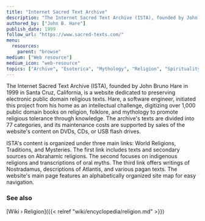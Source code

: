 ```yaml
---
title: "Internet Sacred Text Archive"
description: "The Internet Sacred Text Archive (ISTA), founded by John Bruno Hare in 1999 in Santa Cruz, California, is a website dedicated to preserving electronic public domain religious texts. Hare, a software engineer, initiated this project from his home as an intellectual challenge, digitizing over 1,000 public domain books on religion, folklore, and mythology to promote religious tolerance through knowledge. The archive's texts are divided into 77 categories, and its maintenance costs are supported by sales of the website's content on DVDs, CDs, or USB flash drives."
authored_by: ["John B. Hare"]
publish_date: 1999
follow_url: "https://www.sacred-texts.com/"
menu:
  resources:
    parent: "browse"
medium: ["Web resource"]
medium_icon: "web-resource"
topics: ["Archive", "Esoterica", "Mythology", "Religion", "Spirituality", "The Tradition"]
---
```


The Internet Sacred Text Archive (ISTA), founded by John Bruno Hare in 1999 in Santa Cruz, California, is a website dedicated to preserving electronic public domain religious texts. Hare, a software engineer, initiated this project from his home as an intellectual challenge, digitizing over 1,000 public domain books on religion, folklore, and mythology to promote religious tolerance through knowledge. The archive's texts are divided into 77 categories, and its maintenance costs are supported by sales of the website's content on DVDs, CDs, or USB flash drives.

ISTA's content is organized under three main links: World Religions, Traditions, and Mysteries. The first link includes texts and secondary sources on Abrahamic religions. The second focuses on indigenous religions and transcriptions of oral myths. The third link offers writings of Nostradamus, descriptions of Atlantis, and various pagan texts. The website's main page features an alphabetically organized site map for easy navigation​.

### See also

[Wiki › Religion]({{< relref "wiki/encyclopedia/religion.md" >}})</br>
